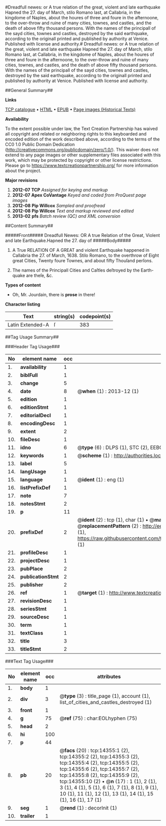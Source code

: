 #Dreadfull newes: or A true relation of the great, violent and late earthquake Hapned the 27. day of March, stilo Romano last, at Callabria, in the kingdome of Naples, about the houres of three and foure in the afternoone, to the over-throw and ruine of many cities, townes, and castles, and the death of above fifty thousand persons. With the names of the principall of the sayd cities, townes and castles, destroyed by the said earthquake, according to the originall printed and published by authority at Venice. Published with license and authority.#
Dreadfull newes: or A true relation of the great, violent and late earthquake Hapned the 27. day of March, stilo Romano last, at Callabria, in the kingdome of Naples, about the houres of three and foure in the afternoone, to the over-throw and ruine of many cities, townes, and castles, and the death of above fifty thousand persons. With the names of the principall of the sayd cities, townes and castles, destroyed by the said earthquake, according to the originall printed and published by authority at Venice. Published with license and authority.

##General Summary##

**Links**

[TCP catalogue](http://www.ota.ox.ac.uk/tcp/)  • 
[HTML](http://tei.it.ox.ac.uk/tcp/Texts-HTML/free/A17/A17541.html)  • 
[EPUB](http://tei.it.ox.ac.uk/tcp/Texts-EPUB/free/A17/A17541.epub) • 
[Page images (Historical Texts)](https://historicaltexts.jisc.ac.uk/eebo-99849217e)

**Availability**

To the extent possible under law, the Text Creation Partnership has waived all copyright and related or neighboring rights to this keyboarded and encoded edition of the work described above, according to the terms of the CC0 1.0 Public Domain Dedication (http://creativecommons.org/publicdomain/zero/1.0/). This waiver does not extend to any page images or other supplementary files associated with this work, which may be protected by copyright or other license restrictions. Please go to https://www.textcreationpartnership.org/ for more information about the project.

**Major revisions**

1. __2012-07__ __TCP__ *Assigned for keying and markup*
1. __2012-07__ __Apex CoVantage__ *Keyed and coded from ProQuest page images*
1. __2012-08__ __Pip Willcox__ *Sampled and proofread*
1. __2012-08__ __Pip Willcox__ *Text and markup reviewed and edited*
1. __2013-02__ __pfs__ *Batch review (QC) and XML conversion*

##Content Summary##

#####Front#####
 Dreadfull Newes: OR A true Relation of the Great, Violent and late Earthquake.Hapned the 27. day of
#####Body#####

1. A True RELATION OF A GREAT and violent Earthquake happened in Callabria the 27. of March, 1638. Stilo Romano, to the overthrow of Eight great Cities, Twenty foure Townes, and about fifty Thouſand perſons.

1. The names of the Principall Cities and Caſtles deſtroyed by the Earth-quake are theſe, &c.

**Types of content**

  * Oh, Mr. Jourdain, there is **prose** in there!

**Character listing**


|Text|string(s)|codepoint(s)|
|---|---|---|
|Latin Extended-A|ſ|383|

##Tag Usage Summary##

###Header Tag Usage###

|No|element name|occ|attributes|
|---|---|---|---|
|1.|__availability__|1||
|2.|__biblFull__|1||
|3.|__change__|5||
|4.|__date__|8| @__when__ (1) : 2013-12 (1)|
|5.|__edition__|1||
|6.|__editionStmt__|1||
|7.|__editorialDecl__|1||
|8.|__encodingDesc__|1||
|9.|__extent__|2||
|10.|__fileDesc__|1||
|11.|__idno__|6| @__type__ (6) : DLPS (1), STC (2), EEBO-CITATION (1), PROQUEST (1), VID (1)|
|12.|__keywords__|1| @__scheme__ (1) : http://authorities.loc.gov/ (1)|
|13.|__label__|5||
|14.|__langUsage__|1||
|15.|__language__|1| @__ident__ (1) : eng (1)|
|16.|__listPrefixDef__|1||
|17.|__note__|7||
|18.|__notesStmt__|2||
|19.|__p__|11||
|20.|__prefixDef__|2| @__ident__ (2) : tcp (1), char (1)  •  @__matchPattern__ (2) : ([0-9\-]+):([0-9IVX]+) (1), (.+) (1)  •  @__replacementPattern__ (2) : http://eebo.chadwyck.com/downloadtiff?vid=$1&page=$2 (1), https://raw.githubusercontent.com/textcreationpartnership/Texts/master/tcpchars.xml#$1 (1)|
|21.|__profileDesc__|1||
|22.|__projectDesc__|1||
|23.|__pubPlace__|2||
|24.|__publicationStmt__|2||
|25.|__publisher__|2||
|26.|__ref__|1| @__target__ (1) : http://www.textcreationpartnership.org/docs/. (1)|
|27.|__revisionDesc__|1||
|28.|__seriesStmt__|1||
|29.|__sourceDesc__|1||
|30.|__term__|1||
|31.|__textClass__|1||
|32.|__title__|3||
|33.|__titleStmt__|2||


###Text Tag Usage###

|No|element name|occ|attributes|
|---|---|---|---|
|1.|__body__|1||
|2.|__div__|3| @__type__ (3) : title_page (1), account (1), list_of_cities_and_castles_destroyed (1)|
|3.|__front__|1||
|4.|__g__|75| @__ref__ (75) : char:EOLhyphen (75)|
|5.|__head__|2||
|6.|__hi__|100||
|7.|__p__|44||
|8.|__pb__|20| @__facs__ (20) : tcp:14355:1 (2), tcp:14355:2 (2), tcp:14355:3 (2), tcp:14355:4 (2), tcp:14355:5 (2), tcp:14355:6 (2), tcp:14355:7 (2), tcp:14355:8 (2), tcp:14355:9 (2), tcp:14355:10 (2)  •  @__n__ (17) : 1 (1), 2 (1), 3 (1), 4 (1), 5 (1), 6 (1), 7 (1), 8 (1), 9 (1), 10 (1), 11 (1), 12 (1), 13 (1), 14 (1), 15 (1), 16 (1), 17 (1)|
|9.|__seg__|1| @__rend__ (1) : decorInit (1)|
|10.|__trailer__|1||
